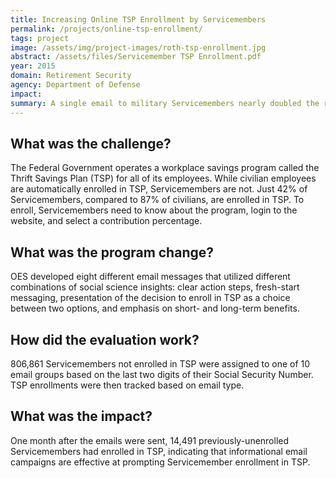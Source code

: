 ```yaml
---
title: Increasing Online TSP Enrollment by Servicemembers
permalink: /projects/online-tsp-enrollment/
tags: project
image: /assets/img/project-images/roth-tsp-enrollment.jpg
abstract: /assets/files/Servicemember TSP Enrollment.pdf
year: 2015
domain: Retirement Security
agency: Department of Defense
impact:
summary: A single email to military Servicemembers nearly doubled the rate of savings plan enrollment.
---
```

## What was the challenge?

The Federal Government operates a workplace savings program called the Thrift Savings Plan (TSP) for all of its employees. While civilian employees are automatically enrolled in TSP, Servicemembers are not. Just 42% of Servicemembers, compared to 87% of civilians, are enrolled in TSP. To enroll, Servicemembers need to know about the program, login to the website, and select a contribution percentage.

## What was the program change?

OES developed eight different email messages that utilized different combinations of social science insights: clear action steps, fresh-start messaging, presentation of the decision to enroll in TSP as a choice between two options, and emphasis on short- and long-term benefits.

## How did the evaluation work?

806,861 Servicemembers not enrolled in TSP were assigned to one of 10 email groups based on the last two digits of their Social Security Number. TSP enrollments were then tracked based on email type.

## What was the impact?

One month after the emails were sent, 14,491 previously-unenrolled Servicemembers had enrolled in TSP, indicating that informational email campaigns are effective at prompting Servicemember enrollment in TSP.
